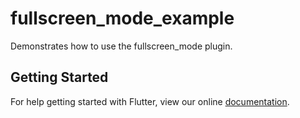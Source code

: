 # fullscreen_mode_example

Demonstrates how to use the fullscreen_mode plugin.

## Getting Started

For help getting started with Flutter, view our online
[documentation](http://flutter.io/).
